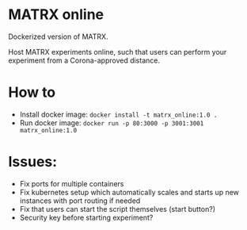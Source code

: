 # MATRX online 

Dockerized version of MATRX. 

Host MATRX experiments online, such that users can perform your experiment from a Corona-approved distance.



# How to
- Install docker image: `docker install -t matrx_online:1.0 .`
- Run docker image: `docker run -p 80:3000 -p 3001:3001 matrx_online:1.0`


# Issues: 
- Fix ports for multiple containers 
- Fix kubernetes setup which automatically scales and starts up new instances with port routing if needed
- Fix that users can start the script themselves (start button?)
- Security key before starting experiment?


